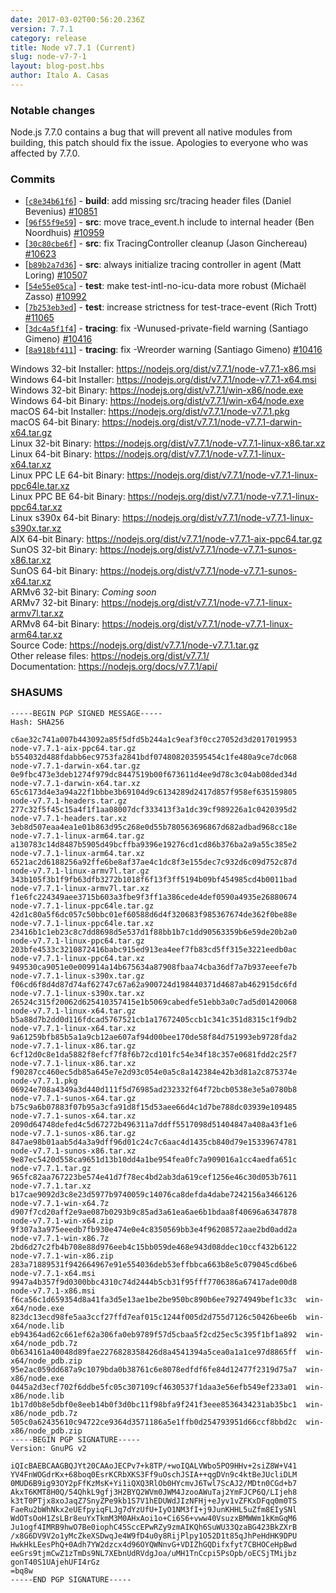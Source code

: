 ```yaml
---
date: 2017-03-02T00:56:20.236Z
version: 7.7.1
category: release
title: Node v7.7.1 (Current)
slug: node-v7-7-1
layout: blog-post.hbs
author: Italo A. Casas
---
```


### Notable changes

Node.js 7.7.0 contains a bug that will prevent all native modules from building, this patch should fix the issue. Apologies to everyone who was affected by 7.7.0.

### Commits

* [[`c8e34b61f6`](https://github.com/nodejs/node/commit/c8e34b61f6)] - **build**: add missing src/tracing header files (Daniel Bevenius) [#10851](https://github.com/nodejs/node/pull/10851)
* [[`96f55f9e59`](https://github.com/nodejs/node/commit/96f55f9e59)] - **src**: move trace_event.h include to internal header (Ben Noordhuis) [#10959](https://github.com/nodejs/node/pull/10959)
* [[`30c80cbe6f`](https://github.com/nodejs/node/commit/30c80cbe6f)] - **src**: fix TracingController cleanup (Jason Ginchereau) [#10623](https://github.com/nodejs/node/pull/10623)
* [[`b89b2a7d36`](https://github.com/nodejs/node/commit/b89b2a7d36)] - **src**: always initialize tracing controller in agent (Matt Loring) [#10507](https://github.com/nodejs/node/pull/10507)
* [[`54e55e05ca`](https://github.com/nodejs/node/commit/54e55e05ca)] - **test**: make test-intl-no-icu-data more robust (Michaël Zasso) [#10992](https://github.com/nodejs/node/pull/10992)
* [[`7b253eb3ed`](https://github.com/nodejs/node/commit/7b253eb3ed)] - **test**: increase strictness for test-trace-event (Rich Trott) [#11065](https://github.com/nodejs/node/pull/11065)
* [[`3dc4a5f1f4`](https://github.com/nodejs/node/commit/3dc4a5f1f4)] - **tracing**: fix -Wunused-private-field warning (Santiago Gimeno) [#10416](https://github.com/nodejs/node/pull/10416)
* [[`8a918bf411`](https://github.com/nodejs/node/commit/8a918bf411)] - **tracing**: fix -Wreorder warning (Santiago Gimeno) [#10416](https://github.com/nodejs/node/pull/10416)

Windows 32-bit Installer: https://nodejs.org/dist/v7.7.1/node-v7.7.1-x86.msi<br>
Windows 64-bit Installer: https://nodejs.org/dist/v7.7.1/node-v7.7.1-x64.msi<br>
Windows 32-bit Binary: https://nodejs.org/dist/v7.7.1/win-x86/node.exe<br>
Windows 64-bit Binary: https://nodejs.org/dist/v7.7.1/win-x64/node.exe<br>
macOS 64-bit Installer: https://nodejs.org/dist/v7.7.1/node-v7.7.1.pkg<br>
macOS 64-bit Binary: https://nodejs.org/dist/v7.7.1/node-v7.7.1-darwin-x64.tar.gz<br>
Linux 32-bit Binary: https://nodejs.org/dist/v7.7.1/node-v7.7.1-linux-x86.tar.xz<br>
Linux 64-bit Binary: https://nodejs.org/dist/v7.7.1/node-v7.7.1-linux-x64.tar.xz<br>
Linux PPC LE 64-bit Binary: https://nodejs.org/dist/v7.7.1/node-v7.7.1-linux-ppc64le.tar.xz<br>
Linux PPC BE 64-bit Binary: https://nodejs.org/dist/v7.7.1/node-v7.7.1-linux-ppc64.tar.xz<br>
Linux s390x 64-bit Binary: https://nodejs.org/dist/v7.7.1/node-v7.7.1-linux-s390x.tar.xz<br>
AIX 64-bit Binary: https://nodejs.org/dist/v7.7.1/node-v7.7.1-aix-ppc64.tar.gz<br>
SunOS 32-bit Binary: https://nodejs.org/dist/v7.7.1/node-v7.7.1-sunos-x86.tar.xz<br>
SunOS 64-bit Binary: https://nodejs.org/dist/v7.7.1/node-v7.7.1-sunos-x64.tar.xz<br>
ARMv6 32-bit Binary: *Coming soon*<br>
ARMv7 32-bit Binary: https://nodejs.org/dist/v7.7.1/node-v7.7.1-linux-armv7l.tar.xz<br>
ARMv8 64-bit Binary: https://nodejs.org/dist/v7.7.1/node-v7.7.1-linux-arm64.tar.xz<br>
Source Code: https://nodejs.org/dist/v7.7.1/node-v7.7.1.tar.gz<br>
Other release files: https://nodejs.org/dist/v7.7.1/<br>
Documentation: https://nodejs.org/docs/v7.7.1/api/

<h3 id="shasums">SHASUMS</h3>

```
-----BEGIN PGP SIGNED MESSAGE-----
Hash: SHA256

c6ae32c741a007b443092a85f5dfd5b244a1c9eaf3f0cc27052d3d2017019953  node-v7.7.1-aix-ppc64.tar.gz
b554032d488fdabb6ec9753fa2841bdf074808203595454c1fe480a9ce7dc068  node-v7.7.1-darwin-x64.tar.gz
0e9fbc473e3deb1274f979dc8447519b00f673611d4ee9d78c3c04ab08ded34d  node-v7.7.1-darwin-x64.tar.xz
65c6173d4e3a94a22f1bbbe3b69104d9c6134289d2417d857f958ef635159805  node-v7.7.1-headers.tar.gz
277c32f5f45c15a4f1f1aa08007dcf333413f3a1dc39cf989226a1c0420395d2  node-v7.7.1-headers.tar.xz
3eb8d507eaa4ea1e01b863d95c268e0d55b780563696867d682adbad968cc18e  node-v7.7.1-linux-arm64.tar.gz
a130783c14d8487b5905d49bcffba9396e19276cd1cd86b376ba2a9a55c385e2  node-v7.7.1-linux-arm64.tar.xz
6521ac2d6188256a92ffe6be8af37ae4c1dc8f3e155dec7c932d6c09d752c87d  node-v7.7.1-linux-armv7l.tar.gz
343b105f3b1f9fb63dfb3272b1018f6f13f3ff5194b09bf454985cd4b0011bad  node-v7.7.1-linux-armv7l.tar.xz
f1e6fc224349aee3715b603a3fbe9f3ff1a386cede4def0590a4935e26880674  node-v7.7.1-linux-ppc64le.tar.gz
42d1c80a5f6dc057c50bbc01ef60588d6d4f320683f985367674de362f0be88e  node-v7.7.1-linux-ppc64le.tar.xz
23416b1c1eb23c8c7dd8698d5e537d1f88bb1b7c1dd90563359b6e59de20b2a0  node-v7.7.1-linux-ppc64.tar.gz
203bfe4533c3210872416babc915ed913ea4eef7fb83cd5ff315e3221eedb0ac  node-v7.7.1-linux-ppc64.tar.xz
949530ca9051e0e009914a14b675634a87908fbaa74cba36df7a7b937eeefe7b  node-v7.7.1-linux-s390x.tar.gz
f06cd6f8d4d87d74af62747c67a62a900724d198440371d4687ab462915dc6fd  node-v7.7.1-linux-s390x.tar.xz
26524c315f20062d625410357415e1b5069cabedfe51ebb3a0c7ad5d01420068  node-v7.7.1-linux-x64.tar.gz
b5a88d7b2dd0d116fdcad5767521cb1a17672405ccb1c341c351d8315c1f9db2  node-v7.7.1-linux-x64.tar.xz
9a61259bfb85b5a1a9cb12ae607af94d00bee170de58f84d751993eb9728fda2  node-v7.7.1-linux-x86.tar.gz
6cf12d0c8e1da5882f8efcf7f8f6b72cd101fc54e34f18c357e0681fdd2c25f7  node-v7.7.1-linux-x86.tar.xz
f90287cc460ec5db85a645e7e2d93c054e0a5c8a142384e42b3d81a2c875374e  node-v7.7.1.pkg
06924e708a4349a3d440d111f5d76985ad232332f64f72bcb0538e3e5a0780b8  node-v7.7.1-sunos-x64.tar.gz
b75c9a6b07883f07b95a3cfa91d8f15d53aee66d4c1d7be788dc03939e109485  node-v7.7.1-sunos-x64.tar.xz
2090d64748defed4c5d67272b496311a7ddff5517098d51404847a408a43f1e6  node-v7.7.1-sunos-x86.tar.gz
847ae98b01aab5d4a3a9dff96d01c24c7c6aac4d1435cb840d79e15339674781  node-v7.7.1-sunos-x86.tar.xz
9e87ec5420d558ca9651d13b10dd4a1be954fea0fc7a909016a1cc4aedfa651c  node-v7.7.1.tar.gz
965fc82aa767223be574e41d7f78ec4bd2ab3da619cef1256e46c30d053b7611  node-v7.7.1.tar.xz
b17cae9092d3c8e23d5977b9740059c14076ca8defda4dabe7242156a3466126  node-v7.7.1-win-x64.7z
d907f7cd20aff2e9ae087b0293b9c85ad3a61ea6ae6b1bdaa8f40696a6347878  node-v7.7.1-win-x64.zip
9f307a3a975eeedb7fb930e474e0e4c8350569bb3e4f96208572aae2bd0add2a  node-v7.7.1-win-x86.7z
2bd6d27c2fb4b708e88d976eeb4c15bb059de468e943d08ddec10ccf432b6122  node-v7.7.1-win-x86.zip
283a71889531f942664967e91e554036deb53effbbca663b8e5c079045cd6be6  node-v7.7.1-x64.msi
9947a4b357f9d0300bbc4310c74d2444b5cb31f95fff7706386a67417ade00d8  node-v7.7.1-x86.msi
f6ca56c1d659354d8a41fa3d5e13ae1be2be950bc890b6ee79274949bef1c33c  win-x64/node.exe
823dc13ecd98fe5aa3ccf27ffd7eaf015c1244f005d2d755d7126c50426bee6b  win-x64/node.lib
eb94364ad62c661ef62a306fa0eb9789f57d5cbaa5f2cd25ec5c395f1bf1a892  win-x64/node_pdb.7z
0b634161a40048d89fae2276828358426d8a4541394a5cea0a1a1ce97d8865ff  win-x64/node_pdb.zip
95e2ac059dd687a9c1079bda0b38761c6e8078edfdf6fe84d12477f2319d75a7  win-x86/node.exe
0445a2d3ecf702f6ddbe5fc05c307109cf4630537f1daa3e56efb549ef233a01  win-x86/node.lib
1b17d0b8e5dbf0e8eeb14b0f3d0bc11f98bfa9f241f3eee8536434231ab35bc1  win-x86/node_pdb.7z
505c0a62435610c94722ce9364d3571186a5e1ffb0d254793951d66ccf8bbd2c  win-x86/node_pdb.zip
-----BEGIN PGP SIGNATURE-----
Version: GnuPG v2

iQIcBAEBCAAGBQJYt20CAAoJECPv7+k8TP/+woIQALVWbo5PO9HHv+2siZ8W+V41
YV4FnWOGdrKx+68boq0EsrKCRbXKS3Ff9uOschJSIA++qgDVn9c4ktBeJUcliDLM
0MUD6B9ig93OY2pFfKzMsK+Yi1iQXQ3RlOb0HYcmvJ6Twl7ScAJ2/MDtn0CGd+b7
AkxT6KMT8H0Q/54QhkL9gfj3H2BYQ2WVm0JWM4JzooAWuTaj2YmFJCP6Q/LIjeh8
k3tT0PTjx8xoJaqZ7SnyZPe9kb1S7V1hEDUWdJIzNFHj+eJyv1vZFKxDFqq0m0TS
FaeRu2bWhNkx2eUEfpyiqFLJg7dYzUfU+IyO1NM3fI+j9JunKHHL5uZfm8EIySNl
WdOTsOoH1ZsLBr8euYxTkmM3M0AHxAoi1o+Ci6S6+vww40VsuzxBMWWm1kKmGqM6
Ju1ogf4IMRB9hwO7Be0iophC45SccEPwRZy9zmAIKQh6SuWU33QzaBG423BkZXrB
/x8G6DV9V2o1yMcZkeXSDwqJe4W9fD4u0y8RijPlpy1O52D1t85qJhPeHdHK9DPU
HwkHkLEesPhQ+0Adh7YW2dzcx4d96OYQWNnvG+VDIZhGQDifxfyt7CBHOCeHpBwd
eeGrs9tjmCwZ1zTmDs9NL7XEbnUdRVdgJoa/uMH1TnCcpi5PsOpb/oECSjTMijbz
gonT40S1UAjehUFI4rGz
=bq8w
-----END PGP SIGNATURE-----

```
